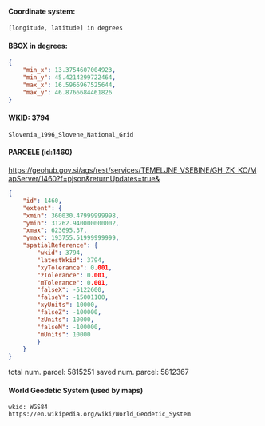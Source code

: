 
#### Coordinate system:
    [longitude, latitude] in degrees


#### BBOX in degrees:
```json
{
    "min_x": 13.3754607004923,
    "min_y": 45.4214299722464,
    "max_x": 16.5966967525644,
    "max_y": 46.8766684461826
}
```


#### WKID: 3794
    Slovenia_1996_Slovene_National_Grid


#### PARCELE (id:1460)
https://geohub.gov.si/ags/rest/services/TEMELJNE_VSEBINE/GH_ZK_KO/MapServer/1460?f=pjson&returnUpdates=true&
```json
{
    "id": 1460,
    "extent": {
    "xmin": 360030.47999999998,
    "ymin": 31262.940000000002,
    "xmax": 623695.37,
    "ymax": 193755.51999999999,
    "spatialReference": {
        "wkid": 3794,
        "latestWkid": 3794,
        "xyTolerance": 0.001,
        "zTolerance": 0.001,
        "mTolerance": 0.001,
        "falseX": -5122600,
        "falseY": -15001100,
        "xyUnits": 10000,
        "falseZ": -100000,
        "zUnits": 10000,
        "falseM": -100000,
        "mUnits": 10000
        }
    }
}
```

total num. parcel: 5815251
saved num. parcel: 5812367


#### World Geodetic System (used by maps)
    wkid: WGS84
    https://en.wikipedia.org/wiki/World_Geodetic_System
